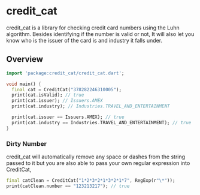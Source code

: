 # credit_cat

credit_cat is a library for checking credit card numbers using the Luhn algorithm. Besides identifying if the number is valid or not, It will also let you know who is the issuer of the card is and industry it falls under.
## Overview

```dart
import 'package:credit_cat/credit_cat.dart';

void main() {
  final cat = CreditCat("378282246310005");
  print(cat.isValid); // true
  print(cat.issuer); // Issuers.AMEX
  print(cat.industry); // Industries.TRAVEL_AND_ENTERTAINMENT

  print(cat.issuer == Issuers.AMEX); // true
  print(cat.industry == Industries.TRAVEL_AND_ENTERTAINMENT); // true
}
```

### Dirty Number

credit_cat will automatically remove any space or dashes from the string passed to it but you are also able to pass your own regular expression into CreditCat,

```dart
final catClean = CreditCat("1*2*3*2*1*3*2*1*7", RegExp(r"\*"));
print(catClean.number == "123213217"); // true
```